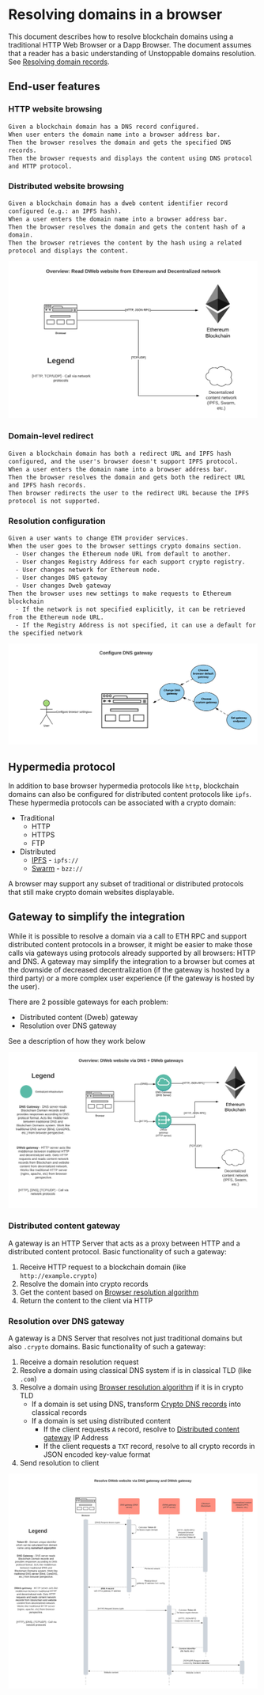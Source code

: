 # Resolving domains in a browser

This document describes how to resolve blockchain domains using a traditional HTTP Web Browser or a Dapp Browser. The document assumes that a reader has a basic understanding of Unstoppable domains resolution. See [Resolving domain records](../domain-registry-essentials/resolving-domain-records.md).

## End-user features

### HTTP website browsing

```text
Given a blockchain domain has a DNS record configured.
When user enters the domain name into a browser address bar.
Then the browser resolves the domain and gets the specified DNS records.
Then the browser requests and displays the content using DNS protocol and HTTP protocol.
```

### Distributed website browsing

```text
Given a blockchain domain has a dweb content identifier record configured (e.g.: an IPFS hash).
When a user enters the domain name into a browser address bar.
Then the browser resolves the domain and gets the content hash of a domain.
Then the browser retrieves the content by the hash using a related protocol and displays the content.
```

![](../.gitbook/assets/overview_read_dweb_website_from_ethereum_and_decentralized_network%20%284%29.png)

### Domain-level redirect

```text
Given a blockchain domain has both a redirect URL and IPFS hash configured, and the user's browser doesn't support IPFS protocol.
When a user enters the domain name into a browser address bar.
Then the browser resolves the domain and gets both the redirect URL and IPFS hash records.
Then browser redirects the user to the redirect URL because the IPFS protocol is not supported.
```

### Resolution configuration

```text
Given a user wants to change ETH provider services.
When the user goes to the browser settings crypto domains section.
  - User changes the Ethereum node URL from default to another.
  - User changes Registry Address for each support crypto registry.
  - User changes network for Ethereum node.
  - User changes DNS gateway
  - User changes Dweb gateway
Then the browser uses new settings to make requests to Ethereum blockchain
  - If the network is not specified explicitly, it can be retrieved from the Ethereum node URL.
  - If the Registry Address is not specified, it can use a default for the specified network
```

![](../.gitbook/assets/configure_dns_gateway%20%284%29.png)

## Hypermedia protocol

In addition to base browser hypermedia protocols like `http`, blockchain domains can also be configured for distributed content protocols like `ipfs`. These hypermedia protocols can be associated with a crypto domain:

* Traditional
  * HTTP
  * HTTPS
  * FTP
* Distributed
  * [IPFS](https://en.wikipedia.org/wiki/InterPlanetary_File_System) - `ipfs://`
  * [Swarm](https://swarm-guide.readthedocs.io/en/stable/architecture.html#the-bzz-protocol) - `bzz://`

A browser may support any subset of traditional or distributed protocols that still make crypto domain websites displayable.

## Gateway to simplify the integration

While it is possible to resolve a domain via a call to ETH RPC and support distributed content protocols in a browser, it might be easier to make those calls via gateways using protocols already supported by all browsers: HTTP and DNS. A gateway may simplify the integration to a browser but comes at the downside of decreased decentralization \(if the gateway is hosted by a third party\) or a more complex user experience \(if the gateway is hosted by the user\).

There are 2 possible gateways for each problem:

* Distributed content \(Dweb\) gateway
* Resolution over DNS gateway

See a description of how they work below

![](../.gitbook/assets/overview_dweb_website_via_dns_dweb_gateways%20%284%29.png)

### Distributed content gateway

A gateway is an HTTP Server that acts as a proxy between HTTP and a distributed content protocol. Basic functionality of such a gateway:

1. Receive HTTP request to a blockchain domain \(like `http://example.crypto`\)
2. Resolve the domain into crypto records
3. Get the content based on [Browser resolution algorithm](browser-resolution-algorithm.md)
4. Return the content to the client via HTTP

### Resolution over DNS gateway

A gateway is a DNS Server that resolves not just traditional domains but also `.crypto` domains. Basic functionality of such a gateway:

1. Receive a domain resolution request
2. Resolve a domain using classical DNS system if is in classical TLD \(like `.com`\)
3. Resolve a domain using [Browser resolution algorithm](browser-resolution-algorithm.md) if it is in crypto TLD
   * If a domain is set using DNS, transform [Crypto DNS records](browser-resolution-algorithm.md#dns-records) into classical records
   * If a domain is set using distributed content
     * If the client requests `A` record, resolve to [Distributed content gateway](resolving-domains-in-a-browser.md#distributed-content-gateway) IP Address
     * If the client requests a `TXT` record, resolve to all crypto records in JSON encoded key-value format
4. Send resolution to client

![](../.gitbook/assets/resolve_dweb_website_via_dns_gateway_and_dweb_gateway%20%284%29.png)

